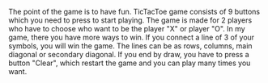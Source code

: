 The point of the game is to have fun. TicTacToe game consists of 9 buttons which you need to press to start playing. The game is made for 2 players who have to choose who want to be the player "X" or player "O". In my game, there you have more ways to win. If you connect a line of 3 of your symbols, you will win the game. The lines can be as rows, columns, main diagonal or secondary diagonal. If you end by draw, you have to press a button "Clear", which restart the game and you can play many times you want. 

